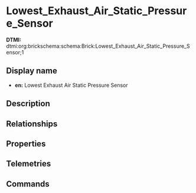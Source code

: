 # Lowest_Exhaust_Air_Static_Pressure_Sensor
**DTMI:** dtmi:org:brickschema:schema:Brick:Lowest_Exhaust_Air_Static_Pressure_Sensor;1
## Display name
- **en:** Lowest Exhaust Air Static Pressure Sensor
## Description
## Relationships
## Properties
## Telemetries
## Commands

